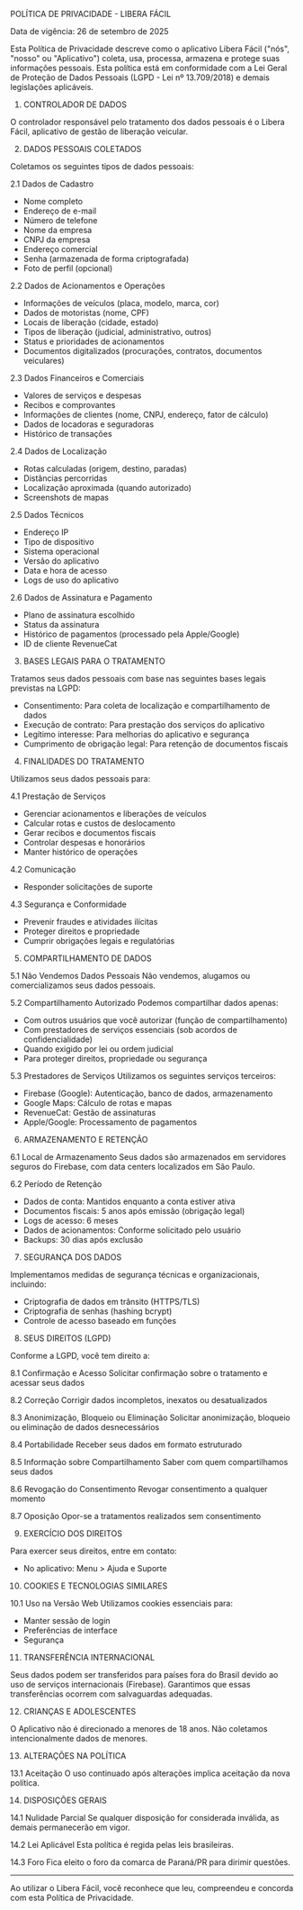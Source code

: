 POLÍTICA DE PRIVACIDADE - LIBERA FÁCIL

  Data de vigência: 26 de setembro de 2025

  Esta Política de Privacidade descreve como o aplicativo Libera Fácil ("nós",
  "nosso" ou "Aplicativo") coleta, usa, processa, armazena e protege suas
  informações pessoais. Esta política está em conformidade com a Lei Geral de
  Proteção de Dados Pessoais (LGPD - Lei nº 13.709/2018) e demais legislações
  aplicáveis.

  1. CONTROLADOR DE DADOS

  O controlador responsável pelo tratamento dos dados pessoais é o Libera Fácil,
  aplicativo de gestão de liberação veicular.

  2. DADOS PESSOAIS COLETADOS

  Coletamos os seguintes tipos de dados pessoais:

  2.1 Dados de Cadastro
  - Nome completo
  - Endereço de e-mail
  - Número de telefone
  - Nome da empresa
  - CNPJ da empresa
  - Endereço comercial
  - Senha (armazenada de forma criptografada)
  - Foto de perfil (opcional)

  2.2 Dados de Acionamentos e Operações
  - Informações de veículos (placa, modelo, marca, cor)
  - Dados de motoristas (nome, CPF)
  - Locais de liberação (cidade, estado)
  - Tipos de liberação (judicial, administrativo, outros)
  - Status e prioridades de acionamentos
  - Documentos digitalizados (procurações, contratos, documentos veiculares)

  2.3 Dados Financeiros e Comerciais
  - Valores de serviços e despesas
  - Recibos e comprovantes
  - Informações de clientes (nome, CNPJ, endereço, fator de cálculo)
  - Dados de locadoras e seguradoras
  - Histórico de transações

  2.4 Dados de Localização
  - Rotas calculadas (origem, destino, paradas)
  - Distâncias percorridas
  - Localização aproximada (quando autorizado)
  - Screenshots de mapas

  2.5 Dados Técnicos
  - Endereço IP
  - Tipo de dispositivo
  - Sistema operacional
  - Versão do aplicativo
  - Data e hora de acesso
  - Logs de uso do aplicativo

  2.6 Dados de Assinatura e Pagamento
  - Plano de assinatura escolhido
  - Status da assinatura
  - Histórico de pagamentos (processado pela Apple/Google)
  - ID de cliente RevenueCat

  3. BASES LEGAIS PARA O TRATAMENTO

  Tratamos seus dados pessoais com base nas seguintes bases legais previstas na
  LGPD:

  - Consentimento: Para coleta de localização e compartilhamento de dados
  - Execução de contrato: Para prestação dos serviços do aplicativo
  - Legítimo interesse: Para melhorias do aplicativo e segurança
  - Cumprimento de obrigação legal: Para retenção de documentos fiscais

  4. FINALIDADES DO TRATAMENTO

  Utilizamos seus dados pessoais para:

  4.1 Prestação de Serviços
  - Gerenciar acionamentos e liberações de veículos
  - Calcular rotas e custos de deslocamento
  - Gerar recibos e documentos fiscais
  - Controlar despesas e honorários
  - Manter histórico de operações

  4.2 Comunicação
  - Responder solicitações de suporte
    
  4.3 Segurança e Conformidade
  - Prevenir fraudes e atividades ilícitas
  - Proteger direitos e propriedade
  - Cumprir obrigações legais e regulatórias

  5. COMPARTILHAMENTO DE DADOS

  5.1 Não Vendemos Dados Pessoais
  Não vendemos, alugamos ou comercializamos seus dados pessoais.

  5.2 Compartilhamento Autorizado
  Podemos compartilhar dados apenas:
  - Com outros usuários que você autorizar (função de compartilhamento)
  - Com prestadores de serviços essenciais (sob acordos de confidencialidade)
  - Quando exigido por lei ou ordem judicial
  - Para proteger direitos, propriedade ou segurança

  5.3 Prestadores de Serviços
  Utilizamos os seguintes serviços terceiros:
  - Firebase (Google): Autenticação, banco de dados, armazenamento
  - Google Maps: Cálculo de rotas e mapas
  - RevenueCat: Gestão de assinaturas
  - Apple/Google: Processamento de pagamentos

  6. ARMAZENAMENTO E RETENÇÃO

  6.1 Local de Armazenamento
  Seus dados são armazenados em servidores seguros do Firebase, com data centers
  localizados em São Paulo.

  6.2 Período de Retenção
  - Dados de conta: Mantidos enquanto a conta estiver ativa
  - Documentos fiscais: 5 anos após emissão (obrigação legal)
  - Logs de acesso: 6 meses
  - Dados de acionamentos: Conforme solicitado pelo usuário
  - Backups: 30 dias após exclusão

  7. SEGURANÇA DOS DADOS

  Implementamos medidas de segurança técnicas e organizacionais, incluindo:
  - Criptografia de dados em trânsito (HTTPS/TLS)
  - Criptografia de senhas (hashing bcrypt)
  - Controle de acesso baseado em funções
    
  8. SEUS DIREITOS (LGPD)

  Conforme a LGPD, você tem direito a:

  8.1 Confirmação e Acesso
  Solicitar confirmação sobre o tratamento e acessar seus dados

  8.2 Correção
  Corrigir dados incompletos, inexatos ou desatualizados

  8.3 Anonimização, Bloqueio ou Eliminação
  Solicitar anonimização, bloqueio ou eliminação de dados desnecessários

  8.4 Portabilidade
  Receber seus dados em formato estruturado

  8.5 Informação sobre Compartilhamento
  Saber com quem compartilhamos seus dados

  8.6 Revogação do Consentimento
  Revogar consentimento a qualquer momento

  8.7 Oposição
  Opor-se a tratamentos realizados sem consentimento

  9. EXERCÍCIO DOS DIREITOS

  Para exercer seus direitos, entre em contato:
  - No aplicativo: Menu > Ajuda e Suporte

  10. COOKIES E TECNOLOGIAS SIMILARES

  10.1 Uso na Versão Web
  Utilizamos cookies essenciais para:
  - Manter sessão de login
  - Preferências de interface
  - Segurança

  11. TRANSFERÊNCIA INTERNACIONAL

  Seus dados podem ser transferidos para países fora do Brasil devido ao uso de
  serviços internacionais (Firebase). Garantimos que essas transferências ocorrem
  com salvaguardas adequadas.

  12. CRIANÇAS E ADOLESCENTES

  O Aplicativo não é direcionado a menores de 18 anos. Não coletamos
  intencionalmente dados de menores.

  13. ALTERAÇÕES NA POLÍTICA

  13.1 Aceitação
  O uso continuado após alterações implica aceitação da nova política.

  14. DISPOSIÇÕES GERAIS

  14.1 Nulidade Parcial
  Se qualquer disposição for considerada inválida, as demais permanecerão em vigor.

  14.2 Lei Aplicável
  Esta política é regida pelas leis brasileiras.

  14.3 Foro
  Fica eleito o foro da comarca de Paraná/PR para dirimir questões.


  ---
  Ao utilizar o Libera Fácil, você reconhece que leu, compreendeu e concorda com
  esta Política de Privacidade.
